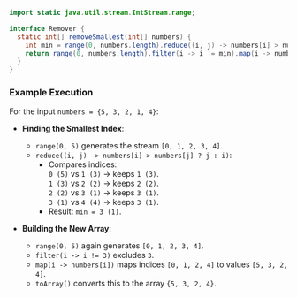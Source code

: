 ``` java
import static java.util.stream.IntStream.range;

interface Remover {
  static int[] removeSmallest(int[] numbers) {
    int min = range(0, numbers.length).reduce((i, j) -> numbers[i] > numbers[j] ? j : i).orElse(-1);
    return range(0, numbers.length).filter(i -> i != min).map(i -> numbers[i]).toArray();
  }
}
```


### Example Execution

For the input `numbers = {5, 3, 2, 1, 4}`:

- **Finding the Smallest Index**:
    
    - `range(0, 5)` generates the stream `[0, 1, 2, 3, 4]`.
    - `reduce((i, j) -> numbers[i] > numbers[j] ? j : i)`:
        - Compares indices:  
            `0 (5)` vs `1 (3)` → keeps `1 (3)`.  
            `1 (3)` vs `2 (2)` → keeps `2 (2)`.  
            `2 (2)` vs `3 (1)` → keeps `3 (1)`.  
            `3 (1)` vs `4 (4)` → keeps `3 (1)`.
        - Result: `min = 3 (1)`.
- **Building the New Array**:
    
    - `range(0, 5)` again generates `[0, 1, 2, 3, 4]`.
    - `filter(i -> i != 3)` excludes `3`.
    - `map(i -> numbers[i])` maps indices `[0, 1, 2, 4]` to values `[5, 3, 2, 4]`.
    - `toArray()` converts this to the array `{5, 3, 2, 4}`.